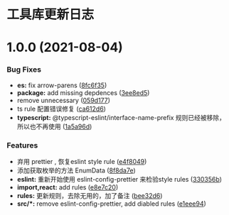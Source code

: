 # 工具库更新日志

# 1.0.0 (2021-08-04)


### Bug Fixes

* **es:** fix arrow-parens ([8fc6f35](https://github.com/jianhao/helper/commit/8fc6f35092fd772e5ef639e1d525fff153c313ee))
* **package:** add missing depdences ([3ee8ed5](https://github.com/jianhao/helper/commit/3ee8ed597d6f29ab6dcd104d744a32023666fb43))
* remove unnecessary ([059d177](https://github.com/jianhao/helper/commit/059d177106da2c0f344b64f4a8dfd6081d2bcd12))
* ts rule 配置错误修复 ([ca612d6](https://github.com/jianhao/helper/commit/ca612d65d3b58bfa95917788afa7d33d92c3209a))
* **typescript:** @typescript-eslint/interface-name-prefix 规则已经被移除，所以也不再使用 ([1a5a96d](https://github.com/jianhao/helper/commit/1a5a96d4916eb222e34502380b9f35ffff11b4e3))


### Features

* 弃用 prettier , 恢复eslint style rule ([e4f8049](https://github.com/jianhao/helper/commit/e4f804998ab4ad6c7cef669b8a5d1fc583d410ff))
* 添加获取枚举的方法 EnumData ([8f8da7e](https://github.com/jianhao/helper/commit/8f8da7e59faaa79e73c1e1c321f3c394a962a615))
* **eslint:** 重新开始使用 eslint-config-prettier 来检验style rules ([330356b](https://github.com/jianhao/helper/commit/330356ba93c275635c0c0cfd44182e80fd3798ec))
* **import,react:** add rules ([e8e7c20](https://github.com/jianhao/helper/commit/e8e7c2007f353b5e3b16da069c09be8784aea420))
* **rules:** 更新规则，去除无用的，加了备注 ([bee32d6](https://github.com/jianhao/helper/commit/bee32d69d71513d24e45e38bb49ac1ea8821c66c))
* **src/*:** remove eslint-config-prettier, add diabled rules ([e1eee94](https://github.com/jianhao/helper/commit/e1eee94518eb2d84692a76e5be64798593608247))



